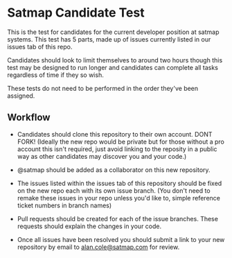 # Satmap Candidate Test
This is the test for candidates for the current developer position at satmap systems. This test has 5 parts, made up of issues currently listed in our issues tab of this repo. 

Candidates should look to limit themselves to around two hours though this test may be designed to run longer and candidates can complete all tasks regardless of time if they so wish.  

These tests do not need to be performed in the order they've been assigned.

## Workflow
- Candidates should clone this repository to their own account. DONT FORK! 
	(Ideally the new repo would be private but for those without a pro account this isn't required, just avoid linking to the reposity in a public way as other candidates may discover you and your code.)
	
- @satmap should be added as a collaborator on this new repository.

- The issues listed within the issues tab of this repository should be fixed on the new repo each with its own issue branch.
	(You don't need to remake these issues in your repo unless you'd like to, simple reference ticket numbers in branch names)
	
- Pull requests should be created for each of the issue branches. These requests should explain the changes in your code.

- Once all issues have been resolved you should submit a link to your new repository by email to alan.cole@satmap.com for review.



